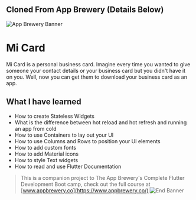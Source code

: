 ## Cloned From App Brewery (Details Below)
![App Brewery Banner](https://github.com/londonappbrewery/Images/blob/master/AppBreweryBanner.png)

# Mi Card
Mi Card is a personal business card. 
Imagine every time you wanted to give someone your contact details or your business card but you didn't have it on you. Well, now you can get them to download your business card as an app.

## What I have learned

* How to create Stateless Widgets
* What is the difference between hot reload and hot refresh and running an app from cold
* How to use Containers to lay out your UI
* How to use Columns and Rows to position your UI elements
* How to add custom fonts
* How to add Material icons
* How to style Text widgets
* How to read and use Flutter Documentation



>This is a companion project to The App Brewery's Complete Flutter Development Boot
camp, check out the full course at [www.appbrewery.co](https://www.appbrewery.co/)
![End Banner](https://github.com/londonappbrewery/Images/blob/master/readme-end-banner.png)
